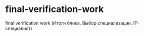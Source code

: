 # final-verification-work
final verification work (Итоги блока. Выбор специализации. IT-специалист)
